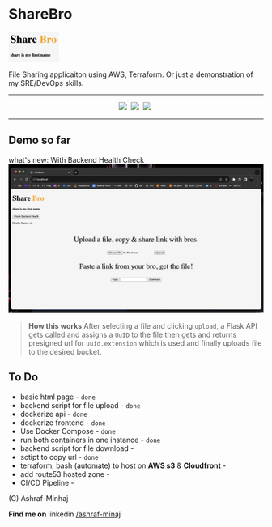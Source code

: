 # ShareBro
![sharebro](docs/share-bro.png)

File Sharing applicaiton using AWS, Terraform. Or just a demonstration of my SRE/DevOps skills.

-----------

<div align="center">

![](https://img.shields.io/badge/Python-3.10-blue?style=plastic&logo=python)&nbsp; ![](https://img.shields.io/badge/Docker--blue?style=plastic&logo=docker)&nbsp; ![](https://img.shields.io/badge/Docker%20Compose-3.8-cyan?style=plastic&logo=docker)&nbsp;

</div>

----------
## Demo so far
what's new: With Backend Health Check
![cover](docs/demo_with_backend_health.png)

> **How this works**
> After selecting a file and clicking `upload`, a Flask API gets called and assigns a `UuID` to the file then gets and returns presigned url for `uuid.extension` which is used and finally uploads file to the desired bucket.


## To Do
* basic html page - `done`
* backend script for file upload - `done`
* dockerize api - `done`
* dockerize frontend - `done`
* Use Docker Compose - `done`
* run both containers in one instance - `done`
* backend script for file download - 
* sctipt to copy url - `done`
* terraform, bash (automate) to host on **AWS s3** & **Cloudfront** -
* add route53 hosted zone - 
* CI/CD Pipeline -

(C) Ashraf-Minhaj

**Find me on** linkedin [/ashraf-minaj](https://www.linkedin.com/in/ashraf-minhaj)
